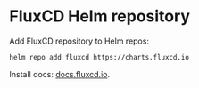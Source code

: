 # FluxCD Helm repository

Add FluxCD repository to Helm repos:

```bash
helm repo add fluxcd https://charts.fluxcd.io
```

Install docs: [docs.fluxcd.io](https://docs.fluxcd.io/en/latest/tutorials/get-started-helm.html).
